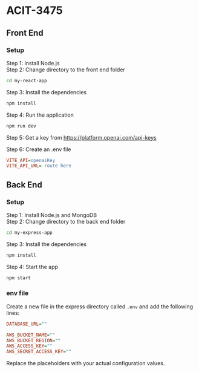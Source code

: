 # ACIT-3475

## Front End

### Setup
Step 1: Install Node.js  
Step 2: Change directory to the front end folder  
```bash
cd my-react-app
```
Step 3: Install the dependencies  
```bash
npm install
```
Step 4: Run the application  
```bash
npm run dev
```
Step 5: Get a key from https://platform.openai.com/api-keys

Step 6: Create an .env file
```ini
VITE_API=openaiKey
VITE_API_URL= route here 
```

## Back End

### Setup
Step 1: Install Node.js and MongoDB  
Step 2: Change directory to the back end folder  
```bash
cd my-express-app
```
Step 3: Install the dependencies  
```bash
npm install
```
Step 4: Start the app  
```bash
npm start
```
### env file
Create a new file in the express directory called `.env` and add the following lines:
```ini
DATABASE_URL=""

AWS_BUCKET_NAME=""
AWS_BUCKET_REGION=""
AWS_ACCESS_KEY=""
AWS_SECRET_ACCESS_KEY=""
```
Replace the placeholders with your actual configuration values.

